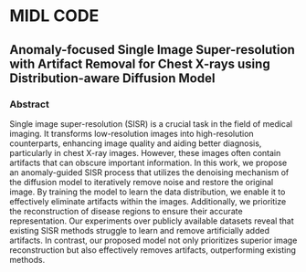 # MIDL CODE

## Anomaly-focused Single Image Super-resolution with Artifact Removal for Chest X-rays using Distribution-aware Diffusion Model

### Abstract

Single image super-resolution (SISR) is a crucial task in the field of medical imaging. It transforms low-resolution images into high-resolution counterparts, enhancing image quality and aiding better diagnosis, particularly in chest X-ray images. However, these images often contain artifacts that can obscure important information. In this work, we propose an anomaly-guided SISR process that utilizes the denoising mechanism of the diffusion model to iteratively remove noise and restore the original image. By training the model to learn the data distribution, we enable it to effectively eliminate artifacts within the images. Additionally, we prioritize the reconstruction of disease regions to ensure their accurate representation. Our experiments over publicly available datasets reveal that existing SISR methods struggle to learn and remove artificially added artifacts. In contrast, our proposed model not only prioritizes superior image reconstruction but also effectively removes artifacts, outperforming existing methods. 


